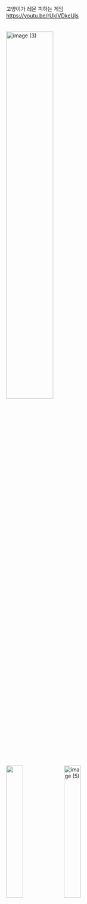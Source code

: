 
고양이가 레몬 피하는 게임
<br>
https://youtu.be/rUkIVDkeUjs
<br><br><br>
<img width="50%" alt="image (3)" src="https://github.com/sumingq/Unity-CatTail/assets/133943734/43f528d6-2963-481e-8947-9f41e0f1adf7">
<br>
<img src="https://github.com/sumingq/Unity-CatTail/assets/133943734/e9390c05-fa91-428f-a8e1-2347a14af647"  width="30%">
<img width="30%" alt="image (5)" src="https://github.com/sumingq/Unity-CatTail/assets/133943734/f7c59174-c827-4c73-b689-c5126f5bf818">

